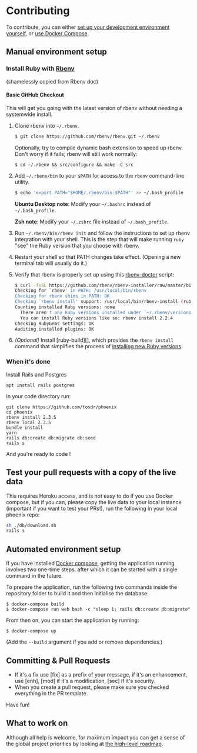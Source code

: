 # Contributing

To contribute, you can either [set up your development environment yourself](#manual-environment-setup), or [use Docker Compose](#automated-environment-setup).

## Manual environment setup

### Install Ruby with [Rbenv](https://github.com/rbenv/rbenv)

(shamelessly copied from Rbenv doc)

#### Basic GitHub Checkout

This will get you going with the latest version of rbenv without needing
a systemwide install.

1. Clone rbenv into `~/.rbenv`.

    ~~~ sh
    $ git clone https://github.com/rbenv/rbenv.git ~/.rbenv
    ~~~

    Optionally, try to compile dynamic bash extension to speed up rbenv. Don't
    worry if it fails; rbenv will still work normally:

    ~~~
    $ cd ~/.rbenv && src/configure && make -C src
    ~~~

2. Add `~/.rbenv/bin` to your `$PATH` for access to the `rbenv`
   command-line utility.

    ~~~ sh
    $ echo 'export PATH="$HOME/.rbenv/bin:$PATH"' >> ~/.bash_profile
    ~~~

    **Ubuntu Desktop note**: Modify your `~/.bashrc` instead of `~/.bash_profile`.

    **Zsh note**: Modify your `~/.zshrc` file instead of `~/.bash_profile`.

3. Run `~/.rbenv/bin/rbenv init` and follow the instructions to set up
   rbenv integration with your shell. This is the step that will make
   running `ruby` "see" the Ruby version that you choose with rbenv.

4. Restart your shell so that PATH changes take effect. (Opening a new
   terminal tab will usually do it.)

5. Verify that rbenv is properly set up using this
   [rbenv-doctor](https://github.com/rbenv/rbenv-installer/blob/master/bin/rbenv-doctor) script:

    ~~~ sh
    $ curl -fsSL https://github.com/rbenv/rbenv-installer/raw/master/bin/rbenv-doctor | bash
    Checking for `rbenv' in PATH: /usr/local/bin/rbenv
    Checking for rbenv shims in PATH: OK
    Checking `rbenv install' support: /usr/local/bin/rbenv-install (ruby-build 20170523)
    Counting installed Ruby versions: none
      There aren't any Ruby versions installed under `~/.rbenv/versions'.
      You can install Ruby versions like so: rbenv install 2.2.4
    Checking RubyGems settings: OK
    Auditing installed plugins: OK
    ~~~

6. _(Optional)_ Install [ruby-build][], which provides the
   `rbenv install` command that simplifies the process of
   [installing new Ruby versions](#installing-ruby-versions).

### When it's done

Install Rails and Postgres

    apt install rails postgres

In your code directory run:

    git clone https://github.com/tosdr/phoenix
    cd phoenix
    rbenv install 2.3.5
    rbenv local 2.3.5
    bundle install
    yarn
    rails db:create db:migrate db:seed
    rails s

And you're ready to code !

## Test your pull requests with a copy of the live data

This requires Heroku access, and is not easy to do if you use Docker compose, but if you can, please copy the live data to your local instance (important if you want to test your PRs!), run the following in your local phoenix repo:

```sh
sh ./db/download.sh
rails s
```

## Automated environment setup

If you have installed [Docker compose](https://docs.docker.com/compose/install/), getting the application running involves two one-time steps, after which it can be started with a single command in the future.

To prepare the application, run the following two commands inside the repository folder to build it and then initialise the database:

    $ docker-compose build
    $ docker-compose run web bash -c "sleep 1; rails db:create db:migrate"

From then on, you can start the application by running:

    $ docker-compose up

(Add the `--build` argument if you add or remove dependencies.)

## Committing & Pull Requests

* If it's a fix use [fix] as a prefix of your message, if it's an enhancement, use [enh], [mod] if it's a modification, [sec] if it's security. 
* When you create a pull request, please make sure you checked everything in the PR template. 
    
Have fun!

## What to work on

Although all help is welcome, for maximum impact you can get a sense of the global project priorities by looking at [the high-level roadmap](https://github.com/tosdr/phoenix/wiki/Roadmap).
